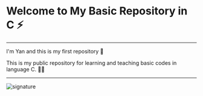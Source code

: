
# Welcome to My Basic Repository in C  ⚡

---


  I'm Yan and this is my first repository  🤖 


  This is my public repository for learning and teaching basic codes in language C.   👨‍💻

---

![signature](https://user-images.githubusercontent.com/72168914/98311581-802aef00-1fae-11eb-9643-9cea7f516b80.png)
